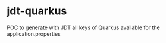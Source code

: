 # jdt-quarkus
POC to generate with JDT all keys of Quarkus available for the application.properties

